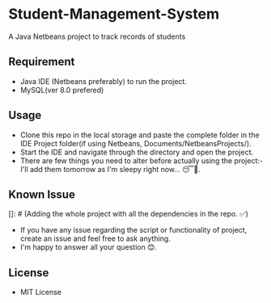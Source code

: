 # Student-Management-System
A Java Netbeans project to track records of students

## Requirement
- Java IDE (Netbeans preferably) to run the project.
- MySQL(ver 8.0 prefered)

## Usage
- Clone this repo in the local storage and paste the complete folder in the IDE Project folder(if using Netbeans, Documents/NetbeansProjects/).
- Start the IDE and navigate through the directory and open the project.
- There are few things you need to alter before actually using the project:- <br>
I'll add them tomorrow as I'm sleepy right now... 😴🛌.
## Known Issue
[]: # (Adding the whole project with all the dependencies in the repo. ✅)
- If you have any issue regarding the script or functionality of project, create an issue and feel free to ask anything.
- I'm happy to answer all your question 😊. 

## License 
- MIT License 
